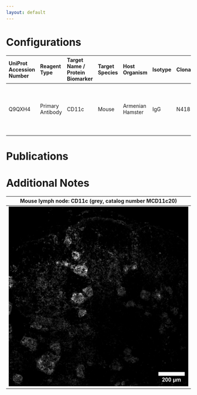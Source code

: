 ```yaml
---
layout: default
---
```


# Configurations

| UniProt Accession Number   | Reagent Type     | Target Name / Protein Biomarker   | Target Species   | Host Organism    | Isotype   | Clonality   | Vendor                   | Catalog Number   | Conjugate   | RRID        | Availability   | Method        | Tissue Preservation               | Target Tissue   | Tissue State   | Detergent         | Antigen Retrieval Conditions   | Dye Inactivation Conditions   | Recommend   | Agree                                                        | Disagree   | Contributor                                                  | Notes   |
|:---------------------------|:-----------------|:----------------------------------|:-----------------|:-----------------|:----------|:------------|:-------------------------|:-----------------|:------------|:------------|:---------------|:--------------|:----------------------------------|:----------------|:---------------|:------------------|:-------------------------------|:------------------------------|:------------|:-------------------------------------------------------------|:-----------|:-------------------------------------------------------------|:--------|
| Q9QXH4                     | Primary Antibody | CD11c                             | Mouse            | Armenian Hamster | IgG       | N418        | Thermo Fisher Scientific | MCD11c20         | AF488       | AB_10373244 | Stock          | IBEX2D Manual | 1:4 Cytofix/Cytoperm Fixed Frozen | Lymph Node      | NA             | 0.3% Triton-X-100 | NA                             | 1 mg/ml LiBH4 15 minutes      | Yes         | [0000-0003-4379-8967](https://orcid.org/0000-0003-4379-8967); [0000-0002-1461-0999](https://orcid.org/0000-0002-1461-0999) | NA         | [0000-0002-1461-0999](https://orcid.org/0000-0002-1461-0999) |         |

# Publications



# Additional Notes

<a name="notes"></a>


| Mouse lymph node: CD11c (grey, catalog number MCD11c20) |
|:-------:|
| ![](CD11c_AF488_Grey_Mouse_LN.jpg) |

